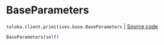 # BaseParameters
`toloka.client.primitives.base.BaseParameters` | [Source code](https://github.com/Toloka/toloka-kit/blob/v1.2.2/src/client/primitives/base.py#L423)

```python
BaseParameters(self)
```

